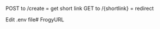 POST to /create = get short link
GET to /{shortlink} = redirect

Edit .env file#   F r o g y U R L  
 